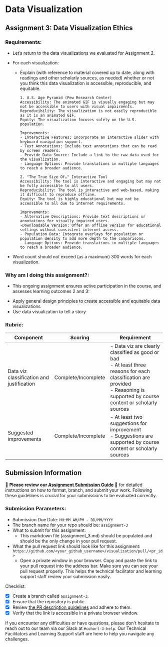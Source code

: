# Data Visualization

## Assignment 3: Data Visualization Ethics

### Requirements:
- Let’s return to the data visualizations we evaluated for Assignment 2.  
- For each visualization: 
    - Explain (with reference to material covered up to date, along with readings and other scholarly sources, as needed) whether or not you think this data visualization is accessible, reproducible, and equitable. 
        ```
        1. U.S. Age Pyramid (Pew Research Center)
        Accessibility: The animated GIF is visually engaging but may not be accessible to users with visual impairments.
        Reproducibility: The visualization is not easily reproducible as it is an animated GIF.
        Equity: The visualization focuses solely on the U.S. population.
        
        Improvements:
        - Interactive Features: Incorporate an interactive slider with keyboard navigation support.
        - Text Annotations: Include text annotations that can be read by screen readers.
        - Provide Data Source: Include a link to the raw data used for the visualization.
        - Language Options: Provide translations in multiple languages to reach a broader audience.

        2. "The True Size Of…" Interactive Tool
        Accessibility: The tool is interactive and engaging but may not be fully accessible to all users.
        Reproducibility: The tool is interactive and web-based, making it difficult to reproduce offline.
        Equity: The tool is highly educational but may not be accessible to all due to internet requirements.

        Improvements:
        - Alternative Descriptions: Provide text descriptions or annotations for visually impaired users.
        -Downloadable Version: Offer an offline version for educational settings without consistent internet access.
        - Population Data: Integrate overlays for population or population density to add more depth to the comparisons.
        - Language Options: Provide translations in multiple languages to reach a broader audience.
        ```

- Word count should not exceed (as a maximum) 300 words for each visualization. 

### Why am I doing this assignment?:
- This ongoing assignment ensures active participation in the course, and assesses learning outcomes 2 and 3:  
* Apply general design principles to create accessible and equitable data visualizations
* Use data visualization to tell a story

### Rubric:
| Component               | Scoring   | Requirement                                                 |
|-------------------------|-----------|-------------------------------------------------------------|
| Data viz classification and justification | Complete/Incomplete | - Data viz are clearly classified as good or bad<br />- At least three reasons for each classification are provided<br />- Reasoning is supported by course content or scholarly sources |
| Suggested improvements  | Complete/Incomplete | - At least two suggestions for improvement<br />- Suggestions are supported by course content or scholarly sources |

## Submission Information

🚨 **Please review our [Assignment Submission Guide](https://github.com/UofT-DSI/onboarding/blob/main/onboarding_documents/submissions.md)** 🚨 for detailed instructions on how to format, branch, and submit your work. Following these guidelines is crucial for your submissions to be evaluated correctly.

### Submission Parameters:
* Submission Due Date: `HH:MM AM/PM - DD/MM/YYYY`
* The branch name for your repo should be: `assignment-3`
* What to submit for this assignment:
    * This markdown file (assignment_3.md) should be populated and should be the only change in your pull request.
* What the pull request link should look like for this assignment: `https://github.com/<your_github_username>/visualization/pull/<pr_id>`
    * Open a private window in your browser. Copy and paste the link to your pull request into the address bar. Make sure you can see your pull request properly. This helps the technical facilitator and learning support staff review your submission easily.

Checklist:
- [x] Create a branch called `assignment-3`.
- [x] Ensure that the repository is public.
- [x] Review [the PR description guidelines](https://github.com/UofT-DSI/onboarding/blob/main/onboarding_documents/submissions.md#guidelines-for-pull-request-descriptions) and adhere to them.
- [x] Verify that the link is accessible in a private browser window.

If you encounter any difficulties or have questions, please don't hesitate to reach out to our team via our Slack at `#cohort-3-help`. Our Technical Facilitators and Learning Support staff are here to help you navigate any challenges.
